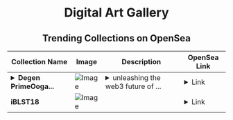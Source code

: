 <div align="center">

# Digital Art Gallery

## Trending Collections on OpenSea

| Collection Name                       | Image                                                                                     | Description                       | OpenSea Link                                                                                          |
|---------------------------------------|-------------------------------------------------------------------------------------------|-----------------------------------|--------------------------------------------------------------------------------------------------------|
| **<details><summary>Degen PrimeOoga...</summary>Degen PrimeOoga Booga⭐</details>** | ![Image](https://i.seadn.io/s/raw/files/b5ca91317f11edd6a01b85e10968ea42.webp?w=500&auto=format?w=200&auto=format) | <details><summary>unleashing the web3 future of ...</summary>unleashing the web3 future of finance</details> | <details><summary>Link</summary>[Degen PrimeOoga Booga⭐](https://opensea.io/collection/degen-primeooga-booga)</details> |
| **iBLST18** | ![Image](https://i.seadn.io/s/raw/files/493d91619b955e06ec8c136ded25f1d9.png?w=500&auto=format?w=200&auto=format) |  | <details><summary>Link</summary>[iBLST18](https://opensea.io/collection/iblst18)</details> |

</div>
